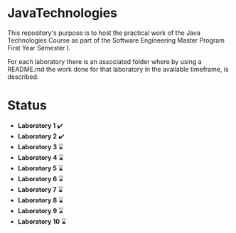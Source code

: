 
# JavaTechnologies

This repository's purpose is to host the practical work of the Java Technologies Course as part of the Software Engineering Master Program First Year Semester I.

For each laboratory there is an associated folder where by using a README.md the work done for that laboratory in the available timeframe, is described.

# Status

 - **Laboratory 1** ✔️
 - **Laboratory 2** ✔️
 - **Laboratory 3** ⌛
 - **Laboratory 4** ⌛
 - **Laboratory 5** ⌛
 - **Laboratory 6** ⌛
 - **Laboratory 7** ⌛
 - **Laboratory 8** ⌛
 - **Laboratory 9** ⌛
 - **Laboratory 10** ⌛
